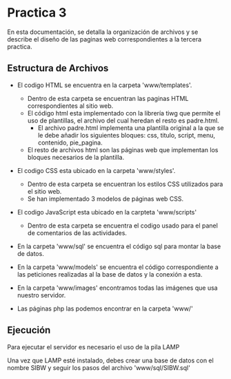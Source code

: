 # Practica 3

En esta documentación, se detalla la organización de archivos y se describe el diseño de las paginas web correspondientes a la tercera practica.

## Estructura de Archivos

- El codigo HTML se encuentra en la carpeta 'www/templates'.
  - Dentro de esta carpeta se encuentran las paginas HTML correspondientes al sitio web.
  - El código html esta implementado con la librería tiwg que permite el uso de plantillas, el archivo del cual heredan el resto es padre.html.
    - El archivo padre.html implementa una plantilla original a la que se le debe añadir los siguientes bloques: css, titulo, script, menu, contenido, pie_pagina.
  - El resto de archivos html son las páginas web que implementan los bloques necesarios de la plantilla.

- El codigo CSS esta ubicado en la carpeta 'www/styles'.
  - Dentro de esta carpeta se encuentran los estilos CSS utilizados para el sitio web.
  - Se han implementado 3 modelos de páginas web CSS.

- El codigo JavaScript esta ubicado en la carpteta 'www/scripts'
  - Dentro de esta carpeta se encuentra el codigo usado para el panel de comentarios de las actividades.

- En la carpeta 'www/sql' se encuentra el código sql para montar la base de datos.

- En la carpeta 'www/models' se encuentra el código correspondiente a las peticiones realizadas al la base de datos y la conexión a esta.

- En la carpeta 'www/images' encontramos todas las imágenes que usa nuestro servidor.

- Las páginas php las podemos encontrar en la carpeta 'www/'

## Ejecución

Para ejecutar el servidor es necesario el uso de la pila LAMP

Una vez que LAMP esté instalado, debes crear una base de datos con el nombre SIBW y seguir los pasos del archivo 'www/sql/SIBW.sql'
